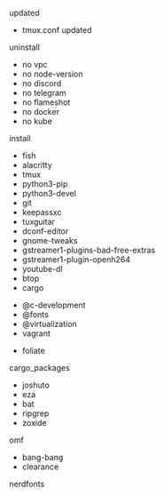 updated
- tmux.conf updated

uninstall
- no vpc
- no node-version
- no discord
- no telegram
- no flameshot
- no docker
- no kube

install
- fish
- alacritty
- tmux
- python3-pip
- python3-devel
- git
- keepassxc
- tuxguitar
- dconf-editor
- gnome-tweaks
- gstreamer1-plugins-bad-free-extras
- gstreamer1-plugin-openh264
- youtube-dl
- btop
- cargo
<!-- - mupdf
- zathura-pdf-mupdf -->
- @c-development
- @fonts
- @virtualization
- vagrant
<!-- ePub reader -->
- foliate

cargo_packages
- joshuto
- eza
- bat 
- ripgrep 
- zoxide

omf
- bang-bang
- clearance

nerdfonts